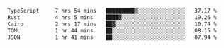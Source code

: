 <!--START_SECTION:waka-->

```txt
TypeScript     7 hrs 54 mins   █████████▒░░░░░░░░░░░░░░░   37.17 %
Rust           4 hrs 5 mins    ████▓░░░░░░░░░░░░░░░░░░░░   19.26 %
Cairo          2 hrs 17 mins   ██▓░░░░░░░░░░░░░░░░░░░░░░   10.74 %
TOML           1 hr 44 mins    ██░░░░░░░░░░░░░░░░░░░░░░░   08.15 %
JSON           1 hr 41 mins    ██░░░░░░░░░░░░░░░░░░░░░░░   07.94 %
```

<!--END_SECTION:waka-->